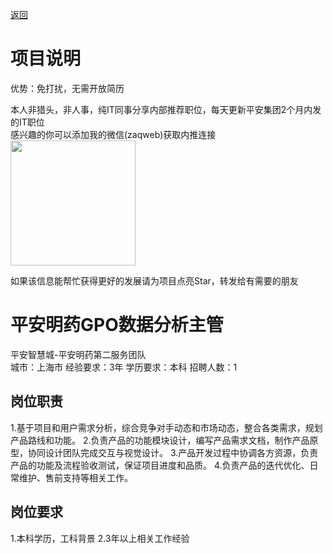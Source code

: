 [返回](../../)

# 项目说明

优势：免打扰，无需开放简历

本人非猎头，非人事，纯IT同事分享内部推荐职位，每天更新平安集团2个月内发的IT职位  
感兴趣的你可以添加我的微信(zaqweb)获取内推连接  
<img src="https://github.com/zaqweb/PA-IT-JOBS/blob/master/WechatICode.jpeg"  height="200" width="200">

如果该信息能帮忙获得更好的发展请为项目点亮Star，转发给有需要的朋友

# 平安明药GPO数据分析主管
平安智慧城-平安明药第二服务团队  
城市：上海市 经验要求：3年 学历要求：本科  招聘人数：1

## 岗位职责
1.基于项目和用户需求分析，综合竞争对手动态和市场动态，整合各类需求，规划产品路线和功能。
2.负责产品的功能模块设计，编写产品需求文档，制作产品原型，协同设计团队完成交互与视觉设计。
3.产品开发过程中协调各方资源，负责产品的功能及流程验收测试，保证项目进度和品质。
4.负责产品的迭代优化、日常维护、售前支持等相关工作。

## 岗位要求
1.本科学历，工科背景
2.3年以上相关工作经验





